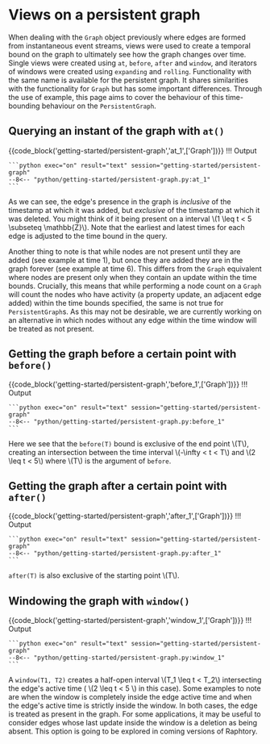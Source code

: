 # Views on a persistent graph

<script
  src="https://cdn.mathjax.org/mathjax/latest/MathJax.js?config=TeX-AMS-MML_HTMLorMML"
  type="text/javascript">
</script>

When dealing with the `Graph` object previously where edges are formed from instantaneous event streams, views were used to create a temporal bound on the graph to ultimately see how the graph changes over time. Single views were created using `at`, `before`, `after` and `window`, and iterators of windows were created using `expanding` and `rolling`. Functionality with the same name is available for the persistent graph. It shares similarities with the functionality for `Graph` but has some important differences. Through the use of example, this page aims to cover the behaviour of this time-bounding behaviour on the `PersistentGraph`.

## Querying an instant of the graph with `at()`

{{code_block('getting-started/persistent-graph','at_1',['Graph'])}}
!!! Output

    ```python exec="on" result="text" session="getting-started/persistent-graph"
    --8<-- "python/getting-started/persistent-graph.py:at_1"
    ```

As we can see, the edge's presence in the graph is _inclusive_ of the timestamp at which it was added, but _exclusive_ of the timestamp at which it was deleted. You might think of it being present on a interval \\(1 \leq t < 5 \subseteq \mathbb{Z}\\). Note that the earliest and latest times for each edge is adjusted to the time bound in the query.

Another thing to note is that while nodes are not present until they are added (see example at time 1), but once they are added they are in the graph forever (see example at time 6). This differs from the `Graph` equivalent where nodes are present only when they contain an update within the time bounds. Crucially, this means that while performing a node count on a `Graph` will count the nodes who have activity (a property update, an adjacent edge added) within the time bounds specified, the same is not true for `PersistentGraph`s. As this may not be desirable, we are currently working on an alternative in which nodes without any edge within the time window will be treated as not present.

## Getting the graph before a certain point with `before()`

{{code_block('getting-started/persistent-graph','before_1',['Graph'])}}
!!! Output

    ```python exec="on" result="text" session="getting-started/persistent-graph"
    --8<-- "python/getting-started/persistent-graph.py:before_1"
    ```

Here we see that the `before(T)` bound is exclusive of the end point \\(T\\), creating an intersection between the time interval \\(-\infty < t < T\\) and \\(2 \leq t < 5\\) where \\(T\\) is the argument of `before`.

## Getting the graph after a certain point with `after()`

{{code_block('getting-started/persistent-graph','after_1',['Graph'])}}
!!! Output

    ```python exec="on" result="text" session="getting-started/persistent-graph"
    --8<-- "python/getting-started/persistent-graph.py:after_1"
    ```

`after(T)` is also exclusive of the starting point \\(T\\).

## Windowing the graph with `window()`

{{code_block('getting-started/persistent-graph','window_1',['Graph'])}}
!!! Output

    ```python exec="on" result="text" session="getting-started/persistent-graph"
    --8<-- "python/getting-started/persistent-graph.py:window_1"
    ```

A `window(T1, T2)` creates a half-open interval \\(T_1 \leq t < T_2\\) intersecting the edge's active time ( \\(2 \leq t < 5 \\) in this case). Some examples to note are when the window is completely inside the edge active time and when the edge's active time is strictly inside the window. In both cases, the edge is treated as present in the graph. For some applications, it may be useful to consider edges whose last update inside the window is a deletion as being absent. This option is going to be explored in coming versions of Raphtory.